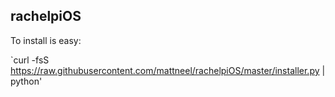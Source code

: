 rachelpiOS
---------------

To install is easy:

`curl -fsS https://raw.githubusercontent.com/mattneel/rachelpiOS/master/installer.py | python'
